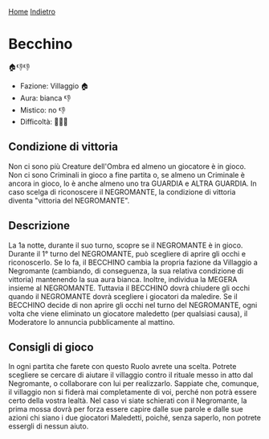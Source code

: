 [Home](/wherewolf-rules)
[Indietro](..)

# Becchino

<span class='emoji'>🏠👎👎</span>

- Fazione: Villaggio <span class='emoji'>🏠</span>
- Aura: bianca <span class='emoji'>👎</span>
- Mistico: no <span class='emoji'>👎</span>
- Difficoltà: <span class='emoji'>🌙🌙🌙</span>

## Condizione di vittoria

Non ci sono più Creature dell'Ombra ed almeno un giocatore è in gioco. Non ci sono Criminali in gioco a fine partita o, se almeno un Criminale è ancora in gioco, lo è anche almeno uno tra GUARDIA e ALTRA GUARDIA. In caso scelga di riconoscere il NEGROMANTE, la condizione di vittoria diventa "vittoria del NEGROMANTE".

## Descrizione

La 1a notte, durante il suo turno, scopre se il NEGROMANTE è in gioco. Durante il 1° turno del NEGROMANTE, può scegliere di aprire gli occhi e riconoscerlo. Se lo fa, il BECCHINO cambia la propria fazione da Villaggio a Negromante (cambiando, di conseguenza, la sua relativa condizione di vittoria) mantenendo la sua aura bianca. Inoltre, individua la MEGERA insieme al NEGROMANTE. Tuttavia il BECCHINO dovrà chiudere gli occhi quando il NEGROMANTE dovrà scegliere i giocatori da maledire. Se il BECCHINO decide di non aprire gli occhi nel turno del NEGROMANTE, ogni volta che viene eliminato un giocatore maledetto (per qualsiasi causa), il Moderatore lo annuncia pubblicamente al mattino.

## Consigli di gioco

In ogni partita che farete con questo Ruolo avrete una scelta. Potrete scegliere se cercare di aiutare il villaggio contro il rituale messo in atto dal Negromante, o collaborare con lui per realizzarlo. Sappiate che, comunque, il villaggio non si fiderà mai completamente di voi, perché non potrà essere certo della vostra lealtà. Nel caso vi siate schierati con il Negromante, la prima mossa dovrà per forza essere capire dalle sue parole e dalle sue azioni chi siano i due giocatori Maledetti, poiché, senza saperlo, non potrete essergli di nessun aiuto.
